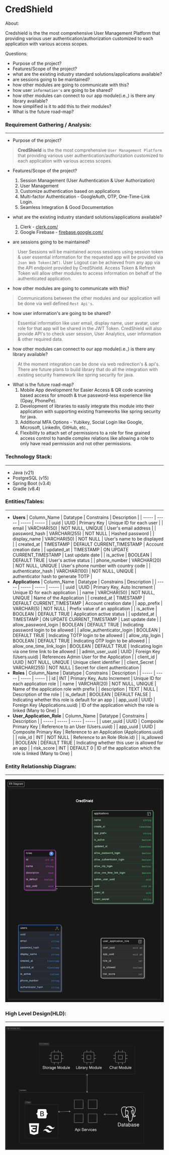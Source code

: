 # CredShield



About:

Credshield is the the most comprehensive User Management Platform that providing various user authentication/authorization customized to each application with various access scopes.



Questions:

- Purpose of the project?
- Features/Scope of the project?
- what are the existing industry standard solutions/applications available?
- are sessions going to be maintained?
- how other modules are going to communicate with this?
- how user `information's` are going to be shared?
- how other modules can connect to our app module(i.e.,) is there any library available?
- how simplified is it to add this to their modules?
- What is the future road-map?

### Requirement Gathering / Analysis:
---

- Purpose of the project?
> **CredShield** is the the most comprehensive `User Management Platform` that providing various user authentication/authorization customized to each application with various access scopes.



- Features/Scope of the project?
    1. Session Management (User Authentication & User Authorization)
    2. User Management
    3. Customize authentication based on applications
    4. Multi-factor Authentication -  GoogleAuth, OTP, One-Time-Link Login.
    5. Seamless Integration & Good Documentation


- what are the existing industry standard solutions/applications available?
    1. Clerk - [﻿clerk.com/](https://clerk.com/)
    2. Google Firebase - [﻿firebase.google.com/](https://firebase.google.com/)


- are sessions going to be maintained?
> User Sessions will be maintained across sessions using session token & user essential information for the requested app will be provided via `Json Web Token(JWT)`. User Logout can be achieved from any app via the API endpoint provided by CredShield. Access Token & Refresh Token will allow other modules to access information on behalf of the authenticated application.



- how other modules are going to communicate with this?
> Communications between the other modules and our application will be done via  well defined `Rest Api's`.



- how user information's are going to be shared?
> Essential information like user email, display name, user avatar, user role for that app will be shared in the JWT Token. CredShield will also provide API's to check user session, User Analytics, user information & other required data.



- how other modules can connect to our app module(i.e.,) is there any library available?
> At the moment integration can be done via web redirection's & api's. There are future plans to build library that do all the integration with existing security framework like spring security for java.



- What is the future road-map?
    1. Mobile App development for Easier Access &  QR code scanning based access for smooth & true password-less experience like (Gpay, PhonePe).
    2. Development of libraries to easily integrate this module into their application with supporting existing frameworks like spring security for java.
    3. Additional MFA Options -  Yubikey, Social Login like Google, Microsoft, LinkedIn, GitHub, etc.,
    4. Flexibility to attach set of permissions to a role for fine grained access control to handle complex relations like allowing a role to only have read permission and not other permissions.


### Technology Stack:
---

- Java (v21)
- PostgreSQL (v15)
- Spring Boot (v3.4)
- Gradle (v8.4)


### Entities/Tables:
---

- **Users**
  | Column_Name | Datatype | Constrains | Description |
  | ----- | ----- | ----- | ----- |
  | uuid | UUID | Primary Key | Unique ID for each user |
  | email | VARCHAR(50) | NOT NULL, UNIQUE | User's email address |
  | password_hash | VARCHAR(255) | NOT NULL | Hashed password |
  | display_name | VARCHAR(50) | NOT NULL | User's name to be displayed |
  | created_at | TIMESTAMP | DEFAULT CURRENT_TIMESTAMP | Account creation date |
  | updated_at | TIMESTAMP | ON UPDATE CURRENT_TIMESTAMP | Last update date |
  | is_active | BOOLEAN | DEFAULT TRUE | User's active status |
  | phone_number | VARCHAR(20) | NOT NULL, UNIQUE | User's phone number  with country code |
  | authenticator_hash | VARCHAR(100) | NOT NULL, UNIQUE | authenticator hash to generate TOTP |
- **Applications**
  | Column_Name | Datatype | Constrains | Description |
  | ----- | ----- | ----- | ----- |
  | uuid | UUID | Primary Key, Auto Increment | Unique ID for each application |
  | name | VARCHAR(50) | NOT NULL, UNIQUE | Name of the Application |
  | created_at | TIMESTAMP | DEFAULT CURRENT_TIMESTAMP | Account creation date |
  | app_prefix | VARCHAR(5) | NOT NULL | Prefix value of an application |
  | is_active | BOOLEAN | DEFAULT TRUE | Application active status |
  | updated_at | TIMESTAMP | ON UPDATE CURRENT_TIMESTAMP | Last update date |
  | allow_password_login | BOOLEAN | DEFAULT TRUE | Indicating password login to be allowed |
  | allow_authenticator_login | BOOLEAN | DEFAULT TRUE | Indicating TOTP login to be allowed |
  | allow_otp_login | BOOLEAN | DEFAULT TRUE | Indicating OTP login to be allowed |
  | allow_one_time_link_login | BOOLEAN | DEFAULT TRUE | Indicating login via one time link to be allowed |
  | admin_user_uuid | UUID | Foreign Key (Users.uuid) | References Admin User for the Application |
  | client_id | UUID | NOT NULL, UNIQUE | Unique client identifier |
  | client_Secret | VARCHAR(255) | NOT NULL | Secret for client authentication |
- **Roles**
  | Column_Name | Datatype | Constrains | Description |
  | ----- | ----- | ----- | ----- |
  | id | INT | Primary Key, Auto Increment | Unique ID for each application role |
  | name | VARCHAR(20) | NOT NULL, UNIQUE | Name of the application role with prefix |
  | description | TEXT | NULL | Description of the role |
  | is_default | BOOLEAN | DEFAULT FALSE | Indicating whether this role is default for an app |
  | app_uuid | UUID | Foreign Key (Applications.uuid) | ID of the application which the role is linked (Many to One) |
- **User_Application_Role**
  | Column_Name | Datatype | Constrains | Description |
  | ----- | ----- | ----- | ----- |
  | user_uuid | UUID | Composite Primary Key | Reference to an User (Users.uuid) |
  | app_uuid | UUID | Composite Primary Key | Reference to an Application (Applications.uuid) |
  | role_id | INT | NOT NULL | Reference to an Role (Role.id) |
  | is_allowed | BOOLEAN | DEFAULT TRUE | Indicating whether this user is allowed for an app |
  | risk_score | INT | DEFAULT 0 | ID of the application which the role is linked (Many to One) |


### **Entity Relationship Diagram:**
---

![ER Diagram](./er-diagram.png)



### **High Level Design(HLD):**
---

![High Level Design (HLD)](./high-level-design-(hld).png)



